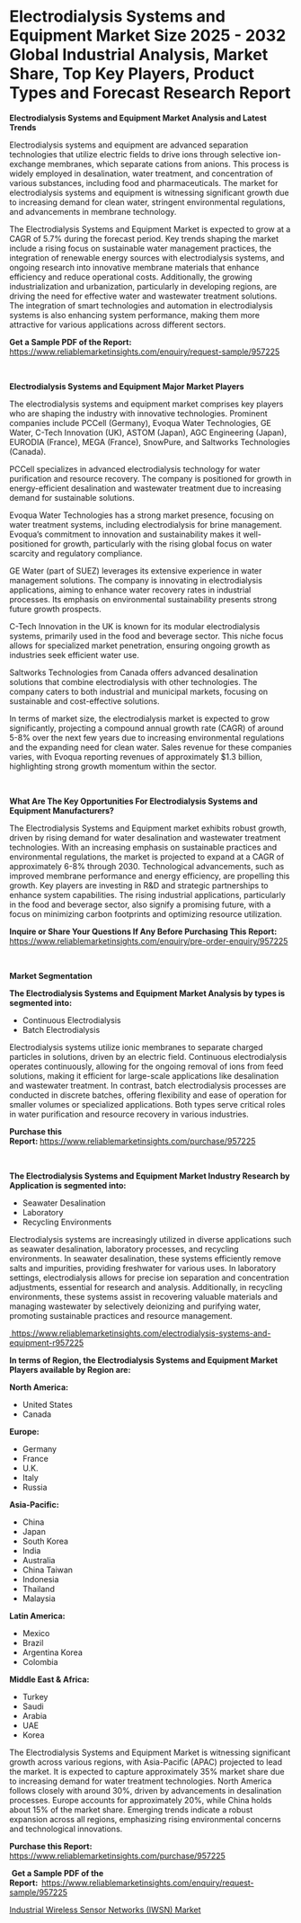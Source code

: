 <p><h1>Electrodialysis Systems and Equipment Market Size 2025 - 2032 Global Industrial Analysis, Market Share, Top Key Players, Product Types and Forecast Research Report</h1></p><p><strong>Electrodialysis Systems and Equipment Market Analysis and Latest Trends</strong></p>
<p><p>Electrodialysis systems and equipment are advanced separation technologies that utilize electric fields to drive ions through selective ion-exchange membranes, which separate cations from anions. This process is widely employed in desalination, water treatment, and concentration of various substances, including food and pharmaceuticals. The market for electrodialysis systems and equipment is witnessing significant growth due to increasing demand for clean water, stringent environmental regulations, and advancements in membrane technology.</p><p>The Electrodialysis Systems and Equipment Market is expected to grow at a CAGR of 5.7% during the forecast period. Key trends shaping the market include a rising focus on sustainable water management practices, the integration of renewable energy sources with electrodialysis systems, and ongoing research into innovative membrane materials that enhance efficiency and reduce operational costs. Additionally, the growing industrialization and urbanization, particularly in developing regions, are driving the need for effective water and wastewater treatment solutions. The integration of smart technologies and automation in electrodialysis systems is also enhancing system performance, making them more attractive for various applications across different sectors.</p></p>
<p><strong>Get a Sample PDF of the Report:&nbsp;</strong> <a href="https://www.reliablemarketinsights.com/enquiry/request-sample/957225?utm_campaign=3312&utm_medium=2&utm_source=Github&utm_content=ia&utm_term=21032025&utm_id=electrodialysis-systems-and-equipment">https://www.reliablemarketinsights.com/enquiry/request-sample/957225</a></p>
<p>&nbsp;</p>
<p><strong>Electrodialysis Systems and Equipment Major Market Players</strong></p>
<p><p>The electrodialysis systems and equipment market comprises key players who are shaping the industry with innovative technologies. Prominent companies include PCCell (Germany), Evoqua Water Technologies, GE Water, C-Tech Innovation (UK), ASTOM (Japan), AGC Engineering (Japan), EURODIA (France), MEGA (France), SnowPure, and Saltworks Technologies (Canada).</p><p>PCCell specializes in advanced electrodialysis technology for water purification and resource recovery. The company is positioned for growth in energy-efficient desalination and wastewater treatment due to increasing demand for sustainable solutions.</p><p>Evoqua Water Technologies has a strong market presence, focusing on water treatment systems, including electrodialysis for brine management. Evoqua’s commitment to innovation and sustainability makes it well-positioned for growth, particularly with the rising global focus on water scarcity and regulatory compliance.</p><p>GE Water (part of SUEZ) leverages its extensive experience in water management solutions. The company is innovating in electrodialysis applications, aiming to enhance water recovery rates in industrial processes. Its emphasis on environmental sustainability presents strong future growth prospects.</p><p>C-Tech Innovation in the UK is known for its modular electrodialysis systems, primarily used in the food and beverage sector. This niche focus allows for specialized market penetration, ensuring ongoing growth as industries seek efficient water use. </p><p>Saltworks Technologies from Canada offers advanced desalination solutions that combine electrodialysis with other technologies. The company caters to both industrial and municipal markets, focusing on sustainable and cost-effective solutions.</p><p>In terms of market size, the electrodialysis market is expected to grow significantly, projecting a compound annual growth rate (CAGR) of around 5-8% over the next few years due to increasing environmental regulations and the expanding need for clean water. Sales revenue for these companies varies, with Evoqua reporting revenues of approximately $1.3 billion, highlighting strong growth momentum within the sector.</p></p>
<p>&nbsp;</p>
<p><strong>What Are The Key Opportunities For Electrodialysis Systems and Equipment Manufacturers?</strong></p>
<p><p>The Electrodialysis Systems and Equipment market exhibits robust growth, driven by rising demand for water desalination and wastewater treatment technologies. With an increasing emphasis on sustainable practices and environmental regulations, the market is projected to expand at a CAGR of approximately 6-8% through 2030. Technological advancements, such as improved membrane performance and energy efficiency, are propelling this growth. Key players are investing in R&D and strategic partnerships to enhance system capabilities. The rising industrial applications, particularly in the food and beverage sector, also signify a promising future, with a focus on minimizing carbon footprints and optimizing resource utilization.</p></p>
<p><strong>Inquire or Share Your Questions If Any Before Purchasing This Report:</strong> <a href="https://www.reliablemarketinsights.com/enquiry/pre-order-enquiry/957225?utm_campaign=3312&utm_medium=2&utm_source=Github&utm_content=ia&utm_term=21032025&utm_id=electrodialysis-systems-and-equipment">https://www.reliablemarketinsights.com/enquiry/pre-order-enquiry/957225</a></p>
<p>&nbsp;</p>
<p><strong>Market Segmentation</strong></p>
<p><strong>The Electrodialysis Systems and Equipment Market Analysis by types is segmented into:</strong></p>
<p><ul><li>Continuous Electrodialysis</li><li>Batch Electrodialysis</li></ul></p>
<p><p>Electrodialysis systems utilize ionic membranes to separate charged particles in solutions, driven by an electric field. Continuous electrodialysis operates continuously, allowing for the ongoing removal of ions from feed solutions, making it efficient for large-scale applications like desalination and wastewater treatment. In contrast, batch electrodialysis processes are conducted in discrete batches, offering flexibility and ease of operation for smaller volumes or specialized applications. Both types serve critical roles in water purification and resource recovery in various industries.</p></p>
<p><strong>Purchase this Report:&nbsp;</strong><a href="https://www.reliablemarketinsights.com/purchase/957225?utm_campaign=3312&utm_medium=2&utm_source=Github&utm_content=ia&utm_term=21032025&utm_id=electrodialysis-systems-and-equipment">https://www.reliablemarketinsights.com/purchase/957225</a></p>
<p>&nbsp;</p>
<p><strong>The Electrodialysis Systems and Equipment Market Industry Research by Application is segmented into:</strong></p>
<p><ul><li>Seawater Desalination</li><li>Laboratory</li><li>Recycling Environments</li></ul></p>
<p><p>Electrodialysis systems are increasingly utilized in diverse applications such as seawater desalination, laboratory processes, and recycling environments. In seawater desalination, these systems efficiently remove salts and impurities, providing freshwater for various uses. In laboratory settings, electrodialysis allows for precise ion separation and concentration adjustments, essential for research and analysis. Additionally, in recycling environments, these systems assist in recovering valuable materials and managing wastewater by selectively deionizing and purifying water, promoting sustainable practices and resource management.</p></p>
<p><a href="https://www.reliablemarketinsights.com/electrodialysis-systems-and-equipment-r957225?utm_campaign=3312&utm_medium=2&utm_source=Github&utm_content=ia&utm_term=21032025&utm_id=electrodialysis-systems-and-equipment">&nbsp;https://www.reliablemarketinsights.com/electrodialysis-systems-and-equipment-r957225</a></p>
<p><strong>In terms of Region, the Electrodialysis Systems and Equipment Market Players available by Region are:</strong></p>
<p>
    <p> <strong> North America: </strong>
        <ul>
            <li>United States</li>
            <li>Canada</li>
        </ul>
        </p> 
    <p> <strong> Europe: </strong>
        <ul>
            <li>Germany</li>
            <li>France</li>
            <li>U.K.</li>
            <li>Italy</li>
            <li>Russia</li>
        </ul>
        </p> 
    <p> <strong> Asia-Pacific: </strong>
        <ul>
            <li>China</li>
            <li>Japan</li>
            <li>South Korea</li>
            <li>India</li>
            <li>Australia</li>
            <li>China Taiwan</li>
            <li>Indonesia</li>
            <li>Thailand</li>
            <li>Malaysia</li>
        </ul>
        </p> 
    <p> <strong> Latin America: </strong>
        <ul>
            <li>Mexico</li>
            <li>Brazil</li>
            <li>Argentina Korea</li>
            <li>Colombia</li>
        </ul>
        </p> 
    <p> <strong> Middle East & Africa: </strong>
        <ul>
            <li>Turkey</li>
            <li>Saudi</li>
            <li>Arabia</li>
            <li>UAE</li>
            <li>Korea</li>
        </ul>
    </p>
    </p>
<p><p>The Electrodialysis Systems and Equipment Market is witnessing significant growth across various regions, with Asia-Pacific (APAC) projected to lead the market. It is expected to capture approximately 35% market share due to increasing demand for water treatment technologies. North America follows closely with around 30%, driven by advancements in desalination processes. Europe accounts for approximately 20%, while China holds about 15% of the market share. Emerging trends indicate a robust expansion across all regions, emphasizing rising environmental concerns and technological innovations.</p></p>
<p><strong>Purchase this Report: </strong><a href="https://www.reliablemarketinsights.com/purchase/957225?utm_campaign=3312&utm_medium=2&utm_source=Github&utm_content=ia&utm_term=21032025&utm_id=electrodialysis-systems-and-equipment">https://www.reliablemarketinsights.com/purchase/957225</a></p>
<p>&nbsp;<strong>Get a Sample PDF of the Report:&nbsp;&nbsp;</strong><a href="https://www.reliablemarketinsights.com/enquiry/request-sample/957225?utm_campaign=3312&utm_medium=2&utm_source=Github&utm_content=ia&utm_term=21032025&utm_id=electrodialysis-systems-and-equipment">https://www.reliablemarketinsights.com/enquiry/request-sample/957225</a></p>
<p><strong></strong></p>
<p><p><a href="https://github.com/casimbrhelck/Market-Research-Report-List-1/blob/main/industrial-wireless-sensor-networks-iwsn-market.md?utm_campaign=3312&utm_medium=2&utm_source=Github&utm_content=ia&utm_term=21032025&utm_id=electrodialysis-systems-and-equipment">Industrial Wireless Sensor Networks (IWSN) Market</a></p></p>